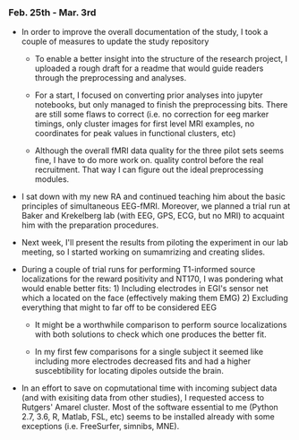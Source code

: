 ### Feb. 25th - Mar. 3rd
* In order to improve the overall documentation of the study, I took a couple of measures to update the study repository

  * To enable a better insight into the structure of the research project, I uploaded a rough draft
  for a readme that would guide readers through the preprocessing and analyses.
  
  * For a start, I focused on converting prior analyses into jupyter notebooks, but only managed to finish
  the preprocessing bits. There are still some flaws to correct (i.e. no correction for eeg marker timings,
  only cluster images for first level MRI examples, no coordinates for peak values in functional clusters, etc)
  
  * Although the overall fMRI data quality for the three pilot sets seems fine, I have to do more work on.
  quality control before the real recruitment. That way I can figure out the ideal preprocessing modules.
  
* I sat down with my new RA and continued teaching him about the basic principles of simultaneous EEG-fMRI. Moreover, we planned a trial run at Baker and Krekelberg lab (with EEG, GPS, ECG, but no MRI) to acquaint him with the preparation procedures.

* Next week, I'll present the results from piloting the experiment in our lab meeting, so I started working on sumamrizing and creating slides.

* During a couple of trial runs for performing T1-informed source localizations for the reward positivity and NT170, I was pondering what would enable better fits: 1) Including electrodes in EGI's sensor net which a located on the face (effectively making them EMG) 2) Excluding everything that might to far off to be considered EEG

  * It might be a worthwhile comparison to perform source localizations with both solutions to check which one produces the     better fit.
  
  * In my first few comparisons for a single subject it seemed like including more electrodes decreased fits and had a higher   suscebtibility for locating dipoles outside the brain. 

* In an effort to save on copmutational time with incoming subject data (and with exisiting data from other studies), I requested access to Rutgers' Amarel cluster. Most of the software essential to me (Python 2.7, 3.6, R, Matlab, FSL, etc) seems to be installed already with some exceptions (i.e. FreeSurfer, simnibs, MNE).
